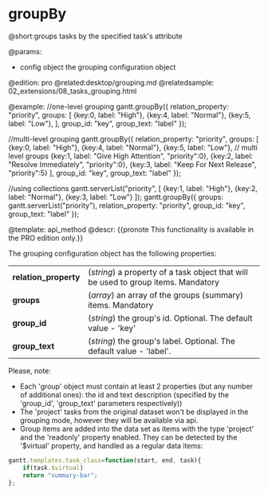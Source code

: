 groupBy
=============

@short:groups tasks by the specified task's attribute

@params:
- config	object	the grouping configuration object 

@edition: pro
@related:desktop/grouping.md
@relatedsample:
	02_extensions/08_tasks_grouping.html

@example:
//one-level grouping
gantt.groupBy({
	relation_property: "priority",
	groups: [
    	{key:0, label: "High"},
		{key:4, label: "Normal"},
	    {key:5, label: "Low"},
    ],
    group_id: "key",
	group_text: "label"
});

//multi-level grouping
gantt.groupBy({
	relation_property: "priority",
	groups: [
    	{key:0, label: "High"},
		{key:4, label: "Normal"},
		{key:5, label: "Low"},
		// multi level groups
		{key:1, label: "Give High Attention", "priority":0},
		{key:2, label: "Resolve Immediately", "priority":0},
		{key:3, label: "Keep For Next Release", "priority":5}
    ],
    group_id: "key",
	group_text: "label"
});

//using collections
gantt.serverList("priority", [
	{key:1, label: "High"},
	{key:2, label: "Normal"},
	{key:3, label: "Low"}
]);
gantt.groupBy({
	groups: gantt.serverList("priority"),
	relation_property: "priority",
	group_id: "key",
	group_text: "label"
});

@template:	api_method
@descr:
{{pronote This functionality is available in the PRO edition only.}}

The grouping configuration object has the following properties:

<table class="webixdoc_links">
	<tbody>
        <tr>
			<td class="webixdoc_links0"><b>relation_property</b></td>
			<td>(<i>string</i>) a property of a task object that will be used to group items. Mandatory</td>
		</tr>
        <tr>
			<td class="webixdoc_links0"><b>groups</b></td>
			<td>(<i>array</i>) an array of the groups (summary) items. Mandatory</td>
		</tr>
        <tr>
			<td class="webixdoc_links0"><b>group_id</b></td>
			<td>(<i>string</i>) the group's id. Optional. The default value - 'key'</td>
		</tr>
		<tr>
			<td class="webixdoc_links0"><b>group_text</b></td>
			<td>(<i>string</i>) the group's label. Optional. The default value - 'label'. </td>
		</tr>
    </tbody>
</table>

Please, note:

- Each 'group' object must contain at least 2 properties (but any number of additional ones): the id and text description (specified by the 'group_id', 'group_text' parameters respectively))
- The 'project' tasks from the original dataset won't be displayed in the grouping mode, however they will be available via api.
- Group items are added into the data set as items with the type 'project' and the 'readonly' property enabled. They can be detected by the '$virtual' property, and handled as a regular data items:

~~~js
gantt.templates.task_class=function(start, end, task){
	if(task.$virtual)
	return "summary-bar";
};
~~~
